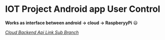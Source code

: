 # IOT Project Android app User Control
   
<b>Works as interface between android -> cloud -> RaspberyyPi</b> 😃


<a href="https://github.com/SurajRDubey/SecurityAlgo-Project/tree/rest-api">_Cloud Backend Api Link Sub Branch_</a>
